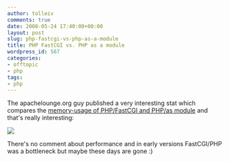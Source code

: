 ```yaml
---
author: tolleiv
comments: true
date: 2008-05-24 17:40:00+00:00
layout: post
slug: php-fastcgi-vs-php-as-a-module
title: PHP FastCGI vs. PHP as a module
wordpress_id: 567
categories:
- offtopic
- php
tags:
- php
---
```


The apachelounge.org guy published a very interesting stat which compares the [memory-usage of PHP/FastCGI and PHP/as module](http://www.apachelounge.com/forum/viewtopic.php?p=10991) and that's really interesting:  
  
[![](http://bp0.blogger.com/_l5fIZzJyYfc/SDfQbt7tygI/AAAAAAAAABY/D72W5ZIj22c/s400/httpd-ram-week.png)](http://bp0.blogger.com/_l5fIZzJyYfc/SDfQbt7tygI/AAAAAAAAABY/D72W5ZIj22c/s1600-h/httpd-ram-week.png)  
  
There's no comment about performance and in early versions FastCGI/PHP was a bottleneck but maybe these days are gone :)  

